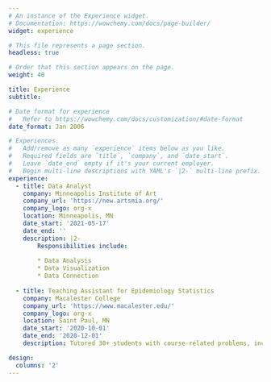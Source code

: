 ```yaml
---
# An instance of the Experience widget.
# Documentation: https://wowchemy.com/docs/page-builder/
widget: experience

# This file represents a page section.
headless: true

# Order that this section appears on the page.
weight: 40

title: Experience
subtitle:

# Date format for experience
#   Refer to https://wowchemy.com/docs/customization/#date-format
date_format: Jan 2006

# Experiences.
#   Add/remove as many `experience` items below as you like.
#   Required fields are `title`, `company`, and `date_start`.
#   Leave `date_end` empty if it's your current employer.
#   Begin multi-line descriptions with YAML's `|2-` multi-line prefix.
experience:
  - title: Data Analyst
    company: Minneapolis Institute of Art
    company_url: 'https://new.artsmia.org/'
    company_logo: org-x
    location: Minneapolis, MN
    date_start: '2021-05-17'
    date_end: ''
    description: |2-
        Responsibilities include:
        
        * Data Analysis
        * Data Visualization
        * Data Connection
        
  - title: Teaching Assistant for Epidemiology Statistics
    company: Macalester College
    company_url: 'https://www.macalester.edu/'
    company_logo: org-x
    location: Saint Paul, MN
    date_start: '2020-10-01'
    date_end: '2020-12-01'
    description: Tutored 30+ students with course-related problems, including measurement of disease, health and analysis of risk using techniques in statistics epidemiology.

design:
  columns: '2'
---
```

